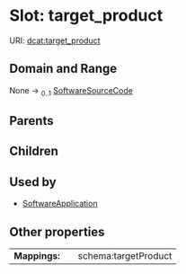 
# Slot: target_product



URI: [dcat:target_product](http://www.w3.org/ns/dcat#target_product)


## Domain and Range

None &#8594;  <sub>0..1</sub> [SoftwareSourceCode](SoftwareSourceCode.md)

## Parents


## Children


## Used by

 * [SoftwareApplication](SoftwareApplication.md)

## Other properties

|  |  |  |
| --- | --- | --- |
| **Mappings:** | | schema:targetProduct |